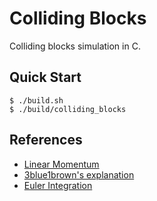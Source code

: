 # Colliding Blocks

Colliding blocks simulation in C.

## Quick Start
```console
$ ./build.sh
$ ./build/colliding_blocks
```

## References

- [Linear Momentum](https://en.wikipedia.org/wiki/Momentum)
- [3blue1brown's explanation](https://www.3blue1brown.com/lessons/clacks-solution)
- [Euler Integration](https://en.wikipedia.org/wiki/Euler_method)